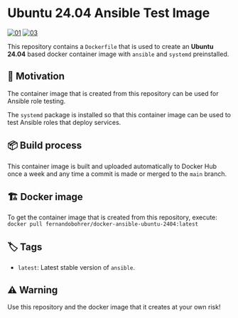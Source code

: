 # Ubuntu 24.04 Ansible Test Image

[![01]][02]
[![03]][04]

This repository contains a `Dockerfile` that is used to create an **Ubuntu 24.04** based docker container image with `ansible` and `systemd` preinstalled.

## 🚀 Motivation

The container image that is created from this repository can be used for Ansible role testing.

The `systemd` package is installed so that this container image can be used to test Ansible roles that deploy services.

## 📦 Build process

This container image is built and uploaded automatically to Docker Hub once a week and any time a commit is made or merged to the `main` branch.

## 🏗️ Docker image

To get the container image that is created from this repository, execute: `docker pull fernandobohrer/docker-ansible-ubuntu-2404:latest`

## 🏷️ Tags

- `latest`: Latest stable version of `ansible`.

## ⚠️ Warning

Use this repository and the docker image that it creates at your own risk!

[01]: https://img.shields.io/github/actions/workflow/status/fernandobohrer/docker-ansible-ubuntu-2404/build-test-and-push-docker-image.yml?branch=main&event=push&style=flat-square&logo=github&logoColor=white&label=Build%2C%20test%20and%20push%20docker%20image&labelColor=black&cacheSeconds=300
[02]: https://github.com/fernandobohrer/docker-ansible-ubuntu-2404/actions/workflows/build-test-and-push-docker-image.yml
[03]: https://img.shields.io/docker/pulls/fernandobohrer/docker-ansible-ubuntu-2404?style=flat-square&logo=docker&logoColor=white&label=pulls&labelColor=black&cacheSeconds=300
[04]: https://hub.docker.com/r/fernandobohrer/docker-ansible-ubuntu-2404/
